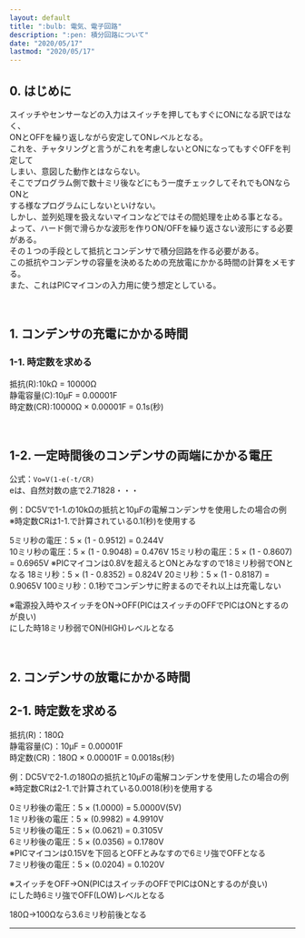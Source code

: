 ```yaml
---
layout: default
title: ":bulb: 電気、電子回路"
description: ":pen: 積分回路について"
date: "2020/05/17"
lastmod: "2020/05/17"
---
```


## 0. はじめに

スイッチやセンサーなどの入力はスイッチを押してもすぐにONになる訳ではなく、  
ONとOFFを繰り返しながら安定してONレベルとなる。  
これを、チャタリングと言うがこれを考慮しないとONになってもすぐOFFを判定して  
しまい、意図した動作とはならない。  
そこでプログラム側で数十ミリ後などにもう一度チェックしてそれでもONならONと  
する様なプログラムにしないといけない。  
しかし、並列処理を扱えないマイコンなどではその間処理を止める事となる。  
よって、ハード側で滑らかな波形を作りON/OFFを繰り返さない波形にする必要がある。  
その１つの手段として抵抗とコンデンサで積分回路を作る必要がある。  
この抵抗やコンデンサの容量を決めるための充放電にかかる時間の計算をメモする。  
また、これはPICマイコンの入力用に使う想定としている。  

<br />

## 1. コンデンサの充電にかかる時間

### 1-1. 時定数を求める

抵抗(R):10kΩ = 10000Ω  
静電容量(C):10μF = 0.00001F  
時定数(CR):10000Ω × 0.00001F = 0.1s(秒)  

<br />

## 1-2. 一定時間後のコンデンサの両端にかかる電圧

公式：`Vo=V(1-e(-t/CR)`  
eは、自然対数の底で2.71828・・・  

例：DC5Vで1-1.の10kΩの抵抗と10μFの電解コンデンサを使用したの場合の例  
※時定数CRは1-1.で計算されている0.1(秒)を使用する  

5ミリ秒の電圧：5 × (1 - 0.9512) = 0.244V  
10ミリ秒の電圧：5 × (1 - 0.9048) = 0.476V
15ミリ秒の電圧：5 × (1 - 0.8607) = 0.6965V
※PICマイコンは0.8Vを超えるとONとみなすので18ミリ秒弱でONとなる
18ミリ秒：5 × (1 - 0.8352) = 0.824V
20ミリ秒：5 × (1 - 0.8187) = 0.9065V
100ミリ秒：0.1秒でコンデンサに貯まるのでそれ以上は充電しない  

※電源投入時やスイッチをON→OFF(PICはスイッチのOFFでPICはONとするのが良い)  
にした時18ミリ秒弱でON(HIGH)レベルとなる　　

<br />

## 2. コンデンサの放電にかかる時間

## 2-1. 時定数を求める

抵抗(R)：180Ω  
静電容量(C)：10μF = 0.00001F  
時定数(CR)：180Ω × 0.00001F = 0.0018s(秒)  

例：DC5Vで2-1.の180Ωの抵抗と10μFの電解コンデンサを使用したの場合の例  
※時定数CRは2-1.で計算されている0.0018(秒)を使用する  

0ミリ秒後の電圧：5 × (1.0000) = 5.0000V(5V)  
1ミリ秒後の電圧：5 × (0.9982) = 4.9910V  
5ミリ秒後の電圧：5 × (0.0621) = 0.3105V  
6ミリ秒後の電圧：5 × (0.0356) = 0.1780V  
※PICマイコンは0.15Vを下回るとOFFとみなすので6ミリ強でOFFとなる  
7ミリ秒後の電圧：5 × (0.0204) = 0.1020V  

※スイッチをOFF→ON(PICはスイッチのOFFでPICはONとするのが良い)  
にした時6ミリ強でOFF(LOW)レベルとなる　

180Ω→100Ωなら3.6ミリ秒前後となる  

* * *
